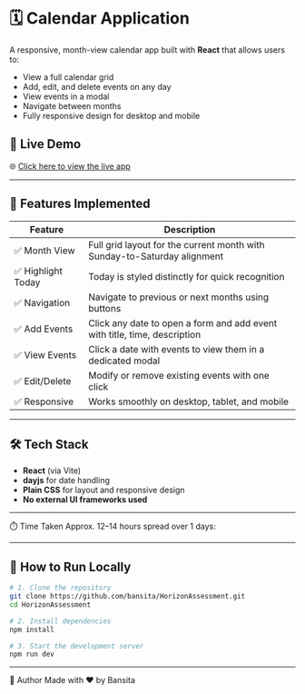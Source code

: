 # 🗓️ Calendar Application

A responsive, month-view calendar app built with **React** that allows users to:

- View a full calendar grid
- Add, edit, and delete events on any day
- View events in a modal
- Navigate between months
- Fully responsive design for desktop and mobile


## 🚀 Live Demo

🌐 [Click here to view the live app](https://horizon-assessment-xi.vercel.app/)  

---

## 📂 Features Implemented

| Feature             | Description                                                                 |
|---------------------|-----------------------------------------------------------------------------|
| ✅ Month View        | Full grid layout for the current month with Sunday-to-Saturday alignment   |
| ✅ Highlight Today   | Today is styled distinctly for quick recognition                           |
| ✅ Navigation        | Navigate to previous or next months using buttons                          |
| ✅ Add Events        | Click any date to open a form and add event with title, time, description  |
| ✅ View Events       | Click a date with events to view them in a dedicated modal                 |
| ✅ Edit/Delete       | Modify or remove existing events with one click                            |
| ✅ Responsive        | Works smoothly on desktop, tablet, and mobile                              |

---

## 🛠️ Tech Stack

- **React** (via Vite)
- **dayjs** for date handling
- **Plain CSS** for layout and responsive design
- **No external UI frameworks used**

---

⏱️ Time Taken
Approx. 12–14 hours spread over 1 days:

---

## 🧪 How to Run Locally

```bash
# 1. Clone the repository
git clone https://github.com/bansita/HorizonAssessment.git
cd HorizonAssessment

# 2. Install dependencies
npm install

# 3. Start the development server
npm run dev
```
---

🙌 Author
Made with ❤️ by Bansita
